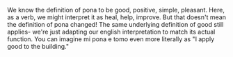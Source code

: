 We know the definition of pona to be good, positive, simple, pleasant. Here, as a verb, we might interpret it as heal, help, improve. But that doesn't mean the definition of pona changed! The same underlying definition of good still applies- we're just adapting our english interpretation to match its actual function. You can imagine mi pona e tomo even more literally as "I apply good to the building."
